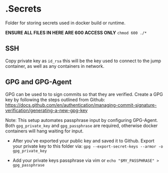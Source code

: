 # .Secrets
Folder for storing secrets used in docker build or runtime.

**ENSURE ALL FILES IN HERE ARE 600 ACCESS ONLY**
`chmod 600 ./*`

## SSH
Copy private key as `id_rsa` this will be the key used to connect to the jump container, as well as any containers in network. 

## GPG and GPG-Agent
GPG can be used to to sign commits so that they are verified. Create a GPG key by following the steps outlined from Github: https://docs.github.com/en/authentication/managing-commit-signature-verification/generating-a-new-gpg-key

Note: This setup automates passphrase input by configuring GPG-Agent. Both `gpg_private_key` and `gpg_passphrase` are required, otherwise docker containers will hang waiting for input.

* After you've exported your public key and saved it to Github. Export your private key to this folder via: `gpg --export-secret-keys --armor -o gpg_private_key`

* Add your private keys passphrase via vim or `echo "$MY_PASSPHRASE" > gpg_passphrase`